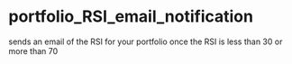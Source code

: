 # portfolio_RSI_email_notification
sends an email of the RSI for your portfolio once the RSI is less than 30 or more than 70

